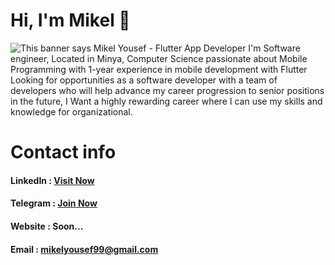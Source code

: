 
# Hi, I'm Mikel 👋

<img src="https://github.com/mikelyousef/mikelyousef/blob/main/header-01.jpg" alt="This banner says Mikel Yousef - Flutter App Developer ">
   I'm Software engineer, Located in Minya, Computer Science passionate about Mobile Programming with 1-year experience in mobile development with Flutter Looking for
   opportunities as a software developer with a team of developers who will help advance my career progression to senior positions in the future, I Want a highly  
   rewarding career where I can use my skills and knowledge for organizational.

# Contact info 

####  LinkedIn : [Visit Now](https://www.linkedin.com/in/mikel-yousef-61530719b)


####  Telegram :  [Join Now](https://t.me/mikel211)



####  Website :  Soon...


####  Email :  mikelyousef99@gmail.com

